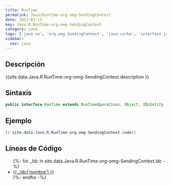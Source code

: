 ```yaml
---
title: RunTime
permalink: Java/RunTime-org-omg-SendingContext
date: 2021-01-11
key: Java.R.RunTime-org-omg-SendingContext
category: java
tags: ['java se', 'org.omg.SendingContext', 'java.corba', 'interface java', 'Java 1.0']
sidebar: 
  nav: java
---
```


## Descripción
{{site.data.Java.R.RunTime-org-omg-SendingContext.description }}

## Sintaxis
~~~java
public interface RunTime extends RunTimeOperations, Object, IDLEntity
~~~

## Ejemplo
~~~java
{{ site.data.Java.R.RunTime-org-omg-SendingContext.code}}
~~~

## Líneas de Código
<ul>
{%- for _ldc in site.data.Java.R.RunTime-org-omg-SendingContext.ldc -%}
   <li>
       <a href="{{_ldc['url'] }}">{{ _ldc['nombre'] }}</a>
   </li>
{%- endfor -%}
</ul>

